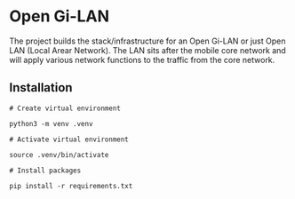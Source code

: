 # Open Gi-LAN

The project builds the stack/infrastructure for an Open Gi-LAN or just Open LAN (Local Arear Network). The LAN sits after the mobile core network and will apply various network functions to the traffic from the core network.

## Installation

```
# Create virtual environment

python3 -m venv .venv

# Activate virtual environment

source .venv/bin/activate

# Install packages

pip install -r requirements.txt

```

